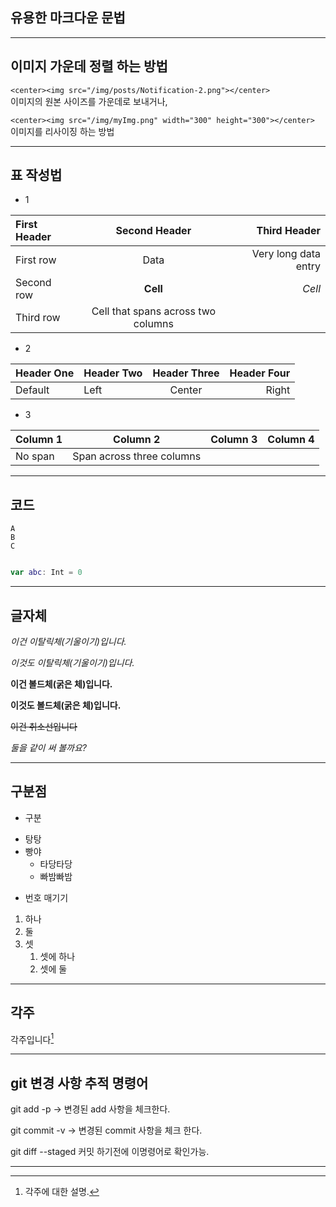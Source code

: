 ## 유용한 마크다운 문법


---

## 이미지 가운데 정렬 하는 방법

`<center><img src="/img/posts/Notification-2.png"></center>` <br>
이미지의 원본 사이즈를 가운데로 보내거나,

`<center><img src="/img/myImg.png" width="300" height="300"></center>` <br> 
이미지를 리사이징 하는 방법 

---

## 표 작성법

- 1

| First Header  | Second Header | Third Header         |
| :------------ | :-----------: | -------------------: |
| First row     | Data          | Very long data entry |
| Second row    | **Cell**      | *Cell*               |
| Third row     | Cell that spans across two columns   ||


- 2

| Header One | Header Two | Header Three | Header Four |
| ---------- | :--------- | :----------: | ----------: |
| Default    | Left       | Center       | Right       |

- 3

| Column 1 | Column 2 | Column 3 | Column 4 |
| -------- | :------: | -------- | -------- |
| No span  | Span across three columns    |||

---

## 코드


`A`<br>
``B``<br>
```C```<br>

```swift

var abc: Int = 0 

```

---

## 글자체

*이건 이탈릭체(기울이기)입니다.*

_이것도 이탈릭체(기울이기)입니다._

**이건 볼드체(굵은 체)입니다.**

__이것도 볼드체(굵은 체)입니다.__

~~이건 취소선입니다~~

_*둘*을 같이 써 볼까요?_

---

## 구분점

- 구분<br>


* 탕탕
* 빵야
    * 타당타당
    * 빠밤빠밤

- 번호 매기기

1. 하나
2. 둘
3. 셋
    1. 셋에 하나
    2. 셋에 둘


---

## 각주 


각주입니다[^id]

[^id]: 각주에 대한 설명.



---

## git 변경 사항 추적 명령어

git add -p
 -> 변경된 add 사항을 체크한다.

git commit -v
 -> 변경된 commit 사항을 체크 한다.

git diff --staged 커밋 하기전에 이명령어로 확인가능.




---